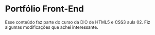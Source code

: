 # Portfólio Front-End
Esse conteúdo faz parte do curso da DIO de HTML5 e CSS3 aula 02. Fiz algumas modificações que achei interessante.
